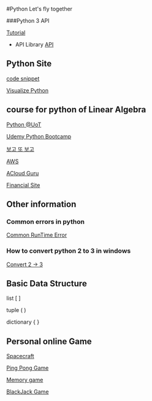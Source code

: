 #Python
Let's fly together

###Python 3 API

[Tutorial](https://docs.python.org/3/tutorial/index.html)

* API Library
[API](https://docs.python.org/3/library/index.html)


## Python Site 

[code snippet](http://www.codeskulptor.org/)

[Visualize Python](http://pythontutor.com/visualize.html)


## course for python of Linear Algebra

[Python @UoT](https://www.coursera.org/learn/learn-to-program/)

[Udemy Python Bootcamp](https://www.udemy.com/complete-python-bootcamp/)

[보고 또 보고](http://www.bogotobogo.com/python/)

[AWS](https://linuxacademy.com/)

[ACloud Guru](https://acloud.guru/)

[Financial Site](https://www.quantopian.com/)


## Other information

### Common errors in python
[Common RunTime Error](http://inventwithpython.com/blog/2012/07/09/16-common-python-runtime-errors/)

### How to convert python 2 to 3 in windows
[Convert 2 -> 3](http://www.diveinto.org/python3/porting-code-to-python-3-with-2to3.html)


## Basic Data Structure
list     [  ]

tuple  ( )

dictionary { } 


## Personal online Game
[Spacecraft](http://www.codeskulptor.org/#user27_psQA3GeOOR_44.py)

[Ping Pong Game](http://www.codeskulptor.org/#user23_BLljr3PIQN_26.py)

[Memory game](http://www.codeskulptor.org/#user24_91VPQcGrjW_0.py)

[BlackJack Game](http://www.codeskulptor.org/#user25_fYXGjqJV0U_42.py)


